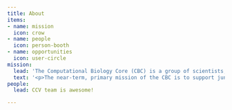```yaml
---
title: About
items:
- name: mission
  icon: crow
- name: people
  icon: person-booth
- name: opportunities
  icon: user-circle
mission:
  lead: 'The Computational Biology Core (CBC) is a group of scientists, data scientists, and software engineers that support data-intensive research. '
  text: '<p>The near-term, primary mission of the CBC is to support junior Investigators in the analysis and interpretation of high-throughput DNA/RNA sequencing datasets, including data generated in their laboratories and large, publicly-available datasets. The Core also facilitates scientific interactions among the projects in the COBRE. The long-term goal of the CBC is to provide a sustainable resource to support data analysis challenges faced by genomic studies across Brown University and our Affiliated Hospitals. The Core also provides training for the broad research community to ensure the sustainability of the next cohort of junior investigators.</p>'
people:
  lead: CCV team is awesome!

---
```

